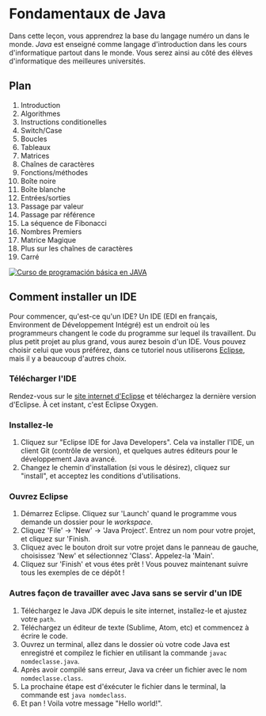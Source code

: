 # Fondamentaux de Java
Dans cette leçon, vous apprendrez la base du langage numéro un dans le monde. *Java* est enseigné comme langage d'introduction dans les cours d'informatique partout dans le monde. Vous serez ainsi au côté des élèves d'informatique des meilleures universités.

## Plan
1. Introduction
2. Algorithmes
3. Instructions conditionelles
4. Switch/Case
5. Boucles
6. Tableaux
7. Matrices
8. Chaînes de caractères
10. Fonctions/méthodes
11. Boîte noire
12. Boîte blanche
13. Entrées/sorties
14. Passage par valeur
15. Passage par référence
16. La séquence de Fibonacci
17. Nombres Premiers
18. Matrice Magique
19. Plus sur les chaînes de caractères
20. Carré

[![Curso de programación básica en JAVA](https://img.youtube.com/vi/Ztr7_sNmSQI/0.jpg)](https://www.youtube.com/watch?v=Ztr7_sNmSQI&list=PLQ1ShaTNqthL1w5LSw5l7CbjCu5xiKQsA)

## Comment installer un IDE
Pour commencer, qu'est-ce qu'un IDE? Un IDE (EDI en français, Environment de Développement Intégré) est un endroit où les programmeurs changent le code du programme sur lequel ils travaillent. Du plus petit projet au plus grand, vous aurez besoin d'un IDE. Vous pouvez choisir celui que vous préférez, dans ce tutoriel nous utiliserons [Eclipse](https://www.eclipse.org), mais il y a beaucoup d'autres choix.

### Télécharger l'IDE
Rendez-vous sur le [site internet d'Eclipse](https://www.eclipse.org/downloads/) et téléchargez la dernière version d'Eclipse. À cet instant, c'est Eclipse Oxygen.

### Installez-le
1. Cliquez sur "Eclipse IDE for Java Developers". Cela va installer l'IDE, un client Git (contrôle de version), et quelques autres éditeurs pour le développement Java avancé.
2. Changez le chemin d'installation (si vous le désirez), cliquez sur "install", et acceptez les conditions d'utilisations.

### Ouvrez Eclipse
1. Démarrez Eclipse. Cliquez sur 'Launch' quand le programme vous demande un dossier pour le *workspace*.
2. Cliquez 'File' -> 'New' -> 'Java Project'. Entrez un nom pour votre projet, et cliquez sur 'Finish.
3. Cliquez avec le bouton droit sur votre projet dans le panneau de gauche, choisissez 'New' et sélectionnez 'Class'. Appelez-la 'Main'.
4. Cliquez sur 'Finish' et vous étes prêt ! Vous pouvez maintenant suivre tous les exemples de ce dépôt !

### Autres façon de travailler avec Java sans se servir d'un IDE
1. Téléchargez le Java JDK depuis le site internet, installez-le et ajustez votre `path`.
2. Téléchargez un éditeur de texte (Sublime, Atom, etc) et commencez à écrire le code.
3. Ouvrez un terminal, allez dans le dossier où votre code Java est enregistré et compilez le fichier en utilisant la commande `javac nomdeclasse.java`.
4. Après avoir compilé sans erreur, Java va créer un fichier avec le nom `nomdeclasse.class`.
5. La prochaine étape est d'éxécuter le fichier dans le terminal, la commande est `java nomdeclass`.
6. Et pan ! Voila votre message "Hello world!".
